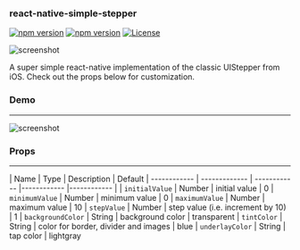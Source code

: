 ### react-native-simple-stepper

[![npm version](http://img.shields.io/npm/v/react-native-simple-stepper.svg?style=flat-square)](https://www.npmjs.com/package/react-native-simple-stepper "View this project on npm")
[![npm version](http://img.shields.io/npm/dm/react-native-simple-stepper.svg?style=flat-square)](https://www.npmjs.com/package/react-native-simple-stepper "View this project on npm")
[![License](https://img.shields.io/dub/l/vibe-d.svg)](https://raw.github.com/devBrian/react-native-simple-stepper/master/LICENSE)

![screenshot](https://raw.github.com/devBrian/react-native-simple-stepper/master/screenshots/stepper.png)

A super simple react-native implementation of the classic UIStepper from iOS. Check out the props below for customization.

### Demo
---
![screenshot](https://raw.github.com/devBrian/react-native-simple-stepper/master/screenshots/demo.gif)

### Props
---
| Name | Type | Description | Default
| ------------ | ------------- | ------------ |------------ |------------ |
| ```initialValue``` | Number  | initial value | 0
| ```minimumValue``` | Number  | minimum value | 0
| ```maximumValue``` | Number  | maximum value | 10
| ```stepValue``` | Number  | step value (i.e. increment by 10) | 1
| ```backgroundColor``` | String  | background color | transparent
| ```tintColor``` | String  | color for border, divider and images | blue
| ```underlayColor``` | String  | tap color | lightgray
